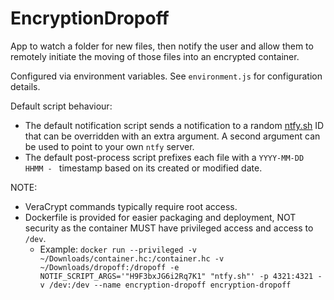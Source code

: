 # EncryptionDropoff

App to watch a folder for new files, then notify the user and allow them to remotely initiate the moving of those files into an encrypted container.

Configured via environment variables. See `environment.js` for configuration details.

Default script behaviour:
- The default notification script sends a notification to a random [ntfy.sh](https://ntfy.sh) ID that can be overridden with an extra argument. A second argument can be used to point to your own `ntfy` server.
- The default post-process script prefixes each file with a `YYYY-MM-DD HHMM - ` timestamp based on its created or modified date.

NOTE:
- VeraCrypt commands typically require root access.
- Dockerfile is provided for easier packaging and deployment, NOT security as the container MUST have privileged access and access to `/dev`.
  - Example: `docker run --privileged -v ~/Downloads/container.hc:/container.hc -v ~/Downloads/dropoff:/dropoff -e NOTIF_SCRIPT_ARGS='"H9F3bxJG6i2Rq7K1" "ntfy.sh"' -p 4321:4321 -v /dev:/dev --name encryption-dropoff encryption-dropoff`
